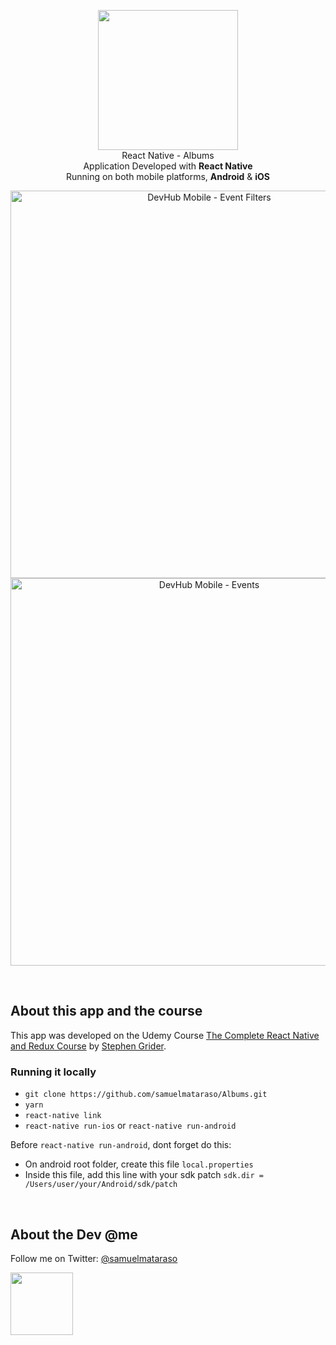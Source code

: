 <p align="center">
  <img src="https://i.imgur.com/t2aQUL1.png" height="224" /><br/>
  <span>React Native - Albums</span><br/>
  <span>Application Developed with <b>React Native</b></span><br/>
  <span>Running on both mobile platforms, <b>Android</b> & <b>iOS</b> </span><br/>
</p>
<p align="center">
    <img alt="DevHub Mobile - Event Filters" height="620" src="https://media.giphy.com/media/1xpCT8LlfJEsiyy5aL/giphy.gif" />
    <img alt="DevHub Mobile - Events" height="620" src="https://media.giphy.com/media/TgIWaaDwMHNNRZd2YZ/giphy.gif" />
</p>

<br/>

## About this app and the course

This app was developed on the Udemy Course [The Complete React Native and Redux Course](https://www.udemy.com/the-complete-react-native-and-redux-course/) by [Stephen Grider](https://www.udemy.com/user/sgslo/).
<br/>

### Running it locally

- `git clone https://github.com/samuelmataraso/Albums.git`
- `yarn`
- `react-native link`
- `react-native run-ios` or `react-native run-android`

Before `react-native run-android`, dont forget do this:

- On android root folder, create this file `local.properties`
- Inside this file, add this line with your sdk patch `sdk.dir = /Users/user/your/Android/sdk/patch`

<br/>

## About the Dev @me

Follow me on Twitter: [@samuelmataraso](https://twitter.com/samuelmataraso)

<a href="https://twitter.com/samuelmataraso" target="_blank"><img src="https://twitter.com/samuelmataraso/profile_image?size=original" height="100" /></a>

<br/>
